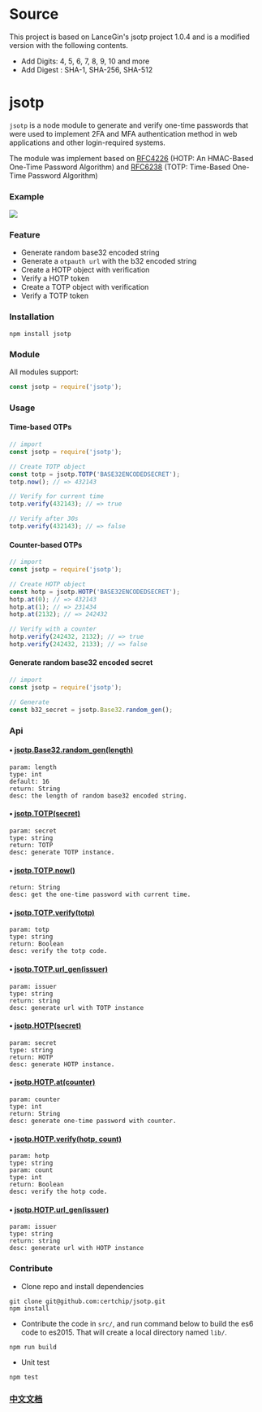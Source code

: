 # Source
This project is based on LanceGin's jsotp project 1.0.4 and is a modified version with the following contents.

- Add Digits: 4, 5, 6, 7, 8, 9, 10 and more
- Add Digest : SHA-1, SHA-256, SHA-512


# jsotp

`jsotp` is a node module to generate and verify one-time passwords that were used to implement 2FA and MFA authentication method in web applications and other login-required systems.

The module was implement based on [RFC4226](https://tools.ietf.org/html/rfc4226) (HOTP: An HMAC-Based One-Time Password Algorithm) and [RFC6238](https://tools.ietf.org/html/rfc6238) (TOTP: Time-Based One-Time Password Algorithm)

### Example

![](http://wx4.sinaimg.cn/large/89243dfbgy1fh3bz5e8bkj20rs0go460.jpg)

### Feature

* Generate random base32 encoded string
* Generate a `otpauth url` with the b32 encoded string
* Create a HOTP object with verification
* Verify a HOTP token
* Create a TOTP object with verification
* Verify a TOTP token

### Installation

```shell
npm install jsotp
```
	
### Module

All modules support:

```javascript
const jsotp = require('jsotp');
```
	
### Usage

#### Time-based OTPs

```javascript
// import
const jsotp = require('jsotp');

// Create TOTP object
const totp = jsotp.TOTP('BASE32ENCODEDSECRET');
totp.now(); // => 432143

// Verify for current time
totp.verify(432143); // => true

// Verify after 30s
totp.verify(432143); // => false
```

#### Counter-based OTPs

```javascript
// import
const jsotp = require('jsotp');

// Create HOTP object
const hotp = jsotp.HOTP('BASE32ENCODEDSECRET');
hotp.at(0); // => 432143
hotp.at(1); // => 231434
hotp.at(2132); // => 242432

// Verify with a counter
hotp.verify(242432, 2132); // => true
hotp.verify(242432, 2133); // => false
```

#### Generate random base32 encoded secret

```javascript
// import
const jsotp = require('jsotp');

// Generate
const b32_secret = jsotp.Base32.random_gen();
```

### Api

#### • [jsotp.Base32.random_gen(length)](https://github.com/certchip/jsotp/blob/master/src/base32.js#L32)

	param: length
	type: int
	default: 16
	return: String
	desc: the length of random base32 encoded string.

#### • [jsotp.TOTP(secret)](https://github.com/certchip/jsotp/blob/master/src/jsotp.js#L48)
	
	param: secret
	type: string
	return: TOTP
	desc: generate TOTP instance.
	
#### • [jsotp.TOTP.now()](https://github.com/certchip/jsotp/blob/master/src/totp.js#L38)
	
	return: String
	desc: get the one-time password with current time.

#### • [jsotp.TOTP.verify(totp)](https://github.com/certchip/jsotp/blob/master/src/totp.js#L70)

	param: totp
	type: string
	return: Boolean
	desc: verify the totp code.
	
#### • [jsotp.TOTP.url_gen(issuer)](https://github.com/certchip/jsotp/blob/master/src/totp.js#L94)

	param: issuer
	type: string
	return: string
	desc: generate url with TOTP instance

#### • [jsotp.HOTP(secret)](https://github.com/certchip/jsotp/blob/master/src/jsotp.js#L47)
	
	param: secret
	type: string
	return: HOTP
	desc: generate HOTP instance.
	
#### • [jsotp.HOTP.at(counter)](https://github.com/certchip/jsotp/blob/master/src/hotp.js#L24)

	param: counter
	type: int
	return: String
	desc: generate one-time password with counter.

#### • [jsotp.HOTP.verify(hotp, count)](https://github.com/certchip/jsotp/blob/master/src/hotp.js#L50)
	
	param: hotp
	type: string
	param: count
	type: int
	return: Boolean
	desc: verify the hotp code.

#### • [jsotp.HOTP.url_gen(issuer)](https://github.com/certchip/jsotp/blob/master/src/hotp.js#L69)

	param: issuer
	type: string
	return: string
	desc: generate url with HOTP instance

### Contribute

* Clone repo and install dependencies

```shell
git clone git@github.com:certchip/jsotp.git
npm install
```

* Contribute the code in `src/`, and run command below to build the es6 code to es2015. That will create a local directory named `lib/`.

```shell
npm run build
```

* Unit test

```shell
npm test
```

### [中文文档](docs/README_zh.md)


